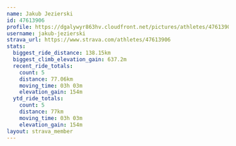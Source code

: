 ```yaml
---
name: Jakub Jezierski
id: 47613906
profile: https://dgalywyr863hv.cloudfront.net/pictures/athletes/47613906/14681924/1/large.jpg
username: jakub-jezierski
strava_url: https://www.strava.com/athletes/47613906
stats:
  biggest_ride_distance: 138.15km
  biggest_climb_elevation_gain: 637.2m
  recent_ride_totals:
    count: 5
    distance: 77.06km
    moving_time: 03h 03m
    elevation_gain: 154m
  ytd_ride_totals:
    count: 5
    distance: 77km
    moving_time: 03h 03m
    elevation_gain: 154m
layout: strava_member
--- 
```

